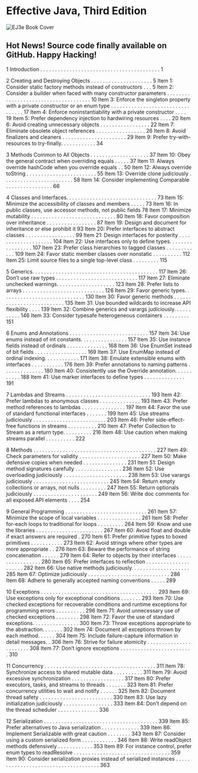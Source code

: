 # Effective Java, Third Edition
![EJ3e Book Cover](https://www.pearsonhighered.com/assets/bigcovers/0/1/3/4/0134685997.jpg)
## Hot News! Source code finally available on GitHub. Happy Hacking!

1 Introduction . . . . . . . . . . . . . . . . . . . . . . . . . . . . . . . . . . . . . . . . . 1

2 Creating and Destroying Objects . . . . . . . . . . . . . . . . . . . . . 5
Item 1: Consider static factory methods instead of constructors . . . 5
Item 2: Consider a builder when faced with many constructor
parameters . . . . . . . . . . . . . . . . . . . . . . . . . . . . . . . . . . . . . 10
Item 3: Enforce the singleton property with a private constructor
or an enum type . . . . . . . . . . . . . . . . . . . . . . . . . . . . . . . . . 17
Item 4: Enforce noninstantiability with a private constructor . . . . 19
Item 5: Prefer dependency injection to hardwiring resources . . . . 20
Item 6: Avoid creating unnecessary objects . . . . . . . . . . . . . . . . . 22
Item 7: Eliminate obsolete object references . . . . . . . . . . . . . . . . . 26
Item 8: Avoid finalizers and cleaners . . . . . . . . . . . . . . . . . . . . . . 29
Item 9: Prefer try-with-resources to try-finally. . . . . . . . . . . . 34

3 Methods Common to All Objects . . . . . . . . . . . . . . . . . . . . 37
Item 10: Obey the general contract when overriding equals . . . . . 37
Item 11: Always override hashCode when you override equals . . 50
Item 12: Always override toString . . . . . . . . . . . . . . . . . . . . . . . . 55
Item 13: Override clone judiciously . . . . . . . . . . . . . . . . . . . . . . . . 58
Item 14: Consider implementing Comparable . . . . . . . . . . . . . . . . 66

4 Classes and Interfaces. . . . . . . . . . . . . . . . . . . . . . . . . . . . . . . 73
Item 15: Minimize the accessibility of classes and members . . . . . 73
Item 16: In public classes, use accessor methods, not public fields 78
Item 17: Minimize mutability . . . . . . . . . . . . . . . . . . . . . . . . . . . . . 80
Item 18: Favor composition over inheritance . . . . . . . . . . . . . . . . . 87
Item 19: Design and document for inheritance or else prohibit it 93
Item 20: Prefer interfaces to abstract classes . . . . . . . . . . . . . . . . . 99
Item 21: Design interfaces for posterity . . . . . . . . . . . . . . . . . . . . 104
Item 22: Use interfaces only to define types. . . . . . . . . . . . . . . . . 107
Item 23: Prefer class hierarchies to tagged classes . . . . . . . . . . . . 109
Item 24: Favor static member classes over nonstatic . . . . . . . . . . 112
Item 25: Limit source files to a single top-level class . . . . . . . . . 115

5 Generics. . . . . . . . . . . . . . . . . . . . . . . . . . . . . . . . . . . . . . . . . . . 117
Item 26: Don’t use raw types . . . . . . . . . . . . . . . . . . . . . . . . . . . . 117
Item 27: Eliminate unchecked warnings. . . . . . . . . . . . . . . . . . . . 123
Item 28: Prefer lists to arrays . . . . . . . . . . . . . . . . . . . . . . . . . . . . 126
Item 29: Favor generic types. . . . . . . . . . . . . . . . . . . . . . . . . . . . . 130
Item 30: Favor generic methods . . . . . . . . . . . . . . . . . . . . . . . . . . 135
Item 31: Use bounded wildcards to increase API flexibility . . . . 139
Item 32: Combine generics and varargs judiciously. . . . . . . . . . . 146
Item 33: Consider typesafe heterogeneous containers . . . . . . . . . 151

6 Enums and Annotations . . . . . . . . . . . . . . . . . . . . . . . . . . . 157
Item 34: Use enums instead of int constants. . . . . . . . . . . . . . . . 157
Item 35: Use instance fields instead of ordinals . . . . . . . . . . . . . . 168
Item 36: Use EnumSet instead of bit fields . . . . . . . . . . . . . . . . . . 169
Item 37: Use EnumMap instead of ordinal indexing. . . . . . . . . . . . 171
Item 38: Emulate extensible enums with interfaces . . . . . . . . . . . 176
Item 39: Prefer annotations to naming patterns . . . . . . . . . . . . . . 180
Item 40: Consistently use the Override annotation. . . . . . . . . . . 188
Item 41: Use marker interfaces to define types . . . . . . . . . . . . . . 191

7 Lambdas and Streams . . . . . . . . . . . . . . . . . . . . . . . . . . . . . 193
Item 42: Prefer lambdas to anonymous classes . . . . . . . . . . . . . . 193
Item 43: Prefer method references to lambdas . . . . . . . . . . . . . . . 197
Item 44: Favor the use of standard functional interfaces . . . . . . . 199
Item 45: Use streams judiciously . . . . . . . . . . . . . . . . . . . . . . . . . 203
Item 46: Prefer side-effect-free functions in streams . . . . . . . . . . 210
Item 47: Prefer Collection to Stream as a return type. . . . . . . . . . 216
Item 48: Use caution when making streams parallel . . . . . . . . . . 222

8 Methods . . . . . . . . . . . . . . . . . . . . . . . . . . . . . . . . . . . . . . . . . . 227
Item 49: Check parameters for validity . . . . . . . . . . . . . . . . . . . . . 227
Item 50: Make defensive copies when needed . . . . . . . . . . . . . . . 231
Item 51: Design method signatures carefully . . . . . . . . . . . . . . . . 236
Item 52: Use overloading judiciously . . . . . . . . . . . . . . . . . . . . . . 238
Item 53: Use varargs judiciously . . . . . . . . . . . . . . . . . . . . . . . . . . 245
Item 54: Return empty collections or arrays, not nulls . . . . . . . . . 247
Item 55: Return optionals judiciously . . . . . . . . . . . . . . . . . . . . . . 249
Item 56: Write doc comments for all exposed API elements . . . . 254

9 General Programming . . . . . . . . . . . . . . . . . . . . . . . . . . . . 261
Item 57: Minimize the scope of local variables . . . . . . . . . . . . . . . 261
Item 58: Prefer for-each loops to traditional for loops . . . . . . . . . 264
Item 59: Know and use the libraries . . . . . . . . . . . . . . . . . . . . . . . 267
Item 60: Avoid float and double if exact answers are required . 270
Item 61: Prefer primitive types to boxed primitives . . . . . . . . . . . 273
Item 62: Avoid strings where other types are more appropriate . . 276
Item 63: Beware the performance of string concatenation . . . . . . 279
Item 64: Refer to objects by their interfaces . . . . . . . . . . . . . . . . . 280
Item 65: Prefer interfaces to reflection . . . . . . . . . . . . . . . . . . . . . 282
Item 66: Use native methods judiciously. . . . . . . . . . . . . . . . . . . . 285
Item 67: Optimize judiciously . . . . . . . . . . . . . . . . . . . . . . . . . . . . 286
Item 68: Adhere to generally accepted naming conventions . . . . . 289

10 Exceptions . . . . . . . . . . . . . . . . . . . . . . . . . . . . . . . . . . . . . . . . 293
Item 69: Use exceptions only for exceptional conditions . . . . . . . 293
Item 70: Use checked exceptions for recoverable conditions and
runtime exceptions for programming errors . . . . . . . . . . 296
Item 71: Avoid unnecessary use of checked exceptions . . . . . . . . 298
Item 72: Favor the use of standard exceptions. . . . . . . . . . . . . . . . 300
Item 73: Throw exceptions appropriate to the abstraction. . . . . . . 302
Item 74: Document all exceptions thrown by each method. . . . . . 304
Item 75: Include failure-capture information in detail messages. . 306
Item 76: Strive for failure atomicity . . . . . . . . . . . . . . . . . . . . . . . 308
Item 77: Don’t ignore exceptions . . . . . . . . . . . . . . . . . . . . . . . . . 310

11 Concurrency . . . . . . . . . . . . . . . . . . . . . . . . . . . . . . . . . . . . . . 311
Item 78: Synchronize access to shared mutable data . . . . . . . . . . 311
Item 79: Avoid excessive synchronization . . . . . . . . . . . . . . . . . . 317
Item 80: Prefer executors, tasks, and streams to threads . . . . . . . 323
Item 81: Prefer concurrency utilities to wait and notify . . . . . . 325
Item 82: Document thread safety . . . . . . . . . . . . . . . . . . . . . . . . . 330
Item 83: Use lazy initialization judiciously . . . . . . . . . . . . . . . . . 333
Item 84: Don’t depend on the thread scheduler . . . . . . . . . . . . . . 336

12 Serialization . . . . . . . . . . . . . . . . . . . . . . . . . . . . . . . . . . . . . . . 339
Item 85: Prefer alternatives to Java serialization . . . . . . . . . . . . . 339
Item 86: Implement Serializable with great caution . . . . . . . . 343
Item 87: Consider using a custom serialized form . . . . . . . . . . . . 346
Item 88: Write readObject methods defensively . . . . . . . . . . . . 353
Item 89: For instance control, prefer enum types to
readResolve . . . . . . . . . . . . . . . . . . . . . . . . . . . . . . . . . 359
Item 90: Consider serialization proxies instead of serialized
instances . . . . . . . . . . . . . . . . . . . . . . . . . . . . . . . . . . . . . 363
